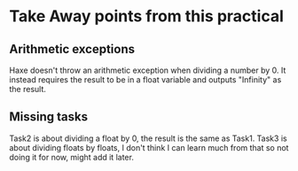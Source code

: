 # Take Away points from this practical

## Arithmetic exceptions

Haxe doesn't throw an arithmetic exception when dividing a number by 0.
It instead requires the result to be in a float variable and outputs "Infinity" as the result.

## Missing tasks

Task2 is about dividing a float by 0, the result is the same as Task1.
Task3 is about dividing floats by floats, I don't think I can learn much from that so not doing it for now, might add it later.
